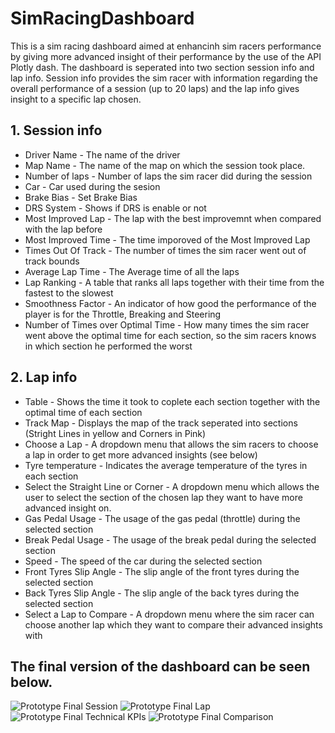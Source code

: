 # SimRacingDashboard

This is a sim racing dashboard aimed at enhancinh sim racers performance by giving more advanced insight of their performance by the use of the API Plotly dash. The dashboard is seperated into two section session info and lap info. Session info provides the sim racer with information regarding the overall performance of a session (up to 20 laps) and the lap info gives insight to a specific lap chosen.

## 1. Session info

- Driver Name - The name of the driver
- Map Name - The name of the map on which the session took place.
- Number of laps - Number of laps the sim racer did during the session
- Car - Car used during the sesion
- Brake Bias - Set Brake Bias
- DRS System - Shows if DRS is enable or not
- Most Improved Lap - The lap with the best improvemnt when compared with the lap before
- Most Improved Time - The time imporoved of the Most Improved Lap
- Times Out Of Track - The number of times the sim racer went out of track bounds
- Average Lap Time - The Average time of all the laps 
- Lap Ranking - A table that ranks all laps together with their time from the fastest to the slowest
- Smoothness Factor - An indicator of how good the performance of the player is for the Throttle, Breaking and Steering
- Number of Times over Optimal Time - How many times the sim racer went above the optimal time for each section, so the sim racers knows in which section he performed the worst

## 2. Lap info

- Table - Shows the time it took to coplete each section together with the optimal time of each section
- Track Map - Displays the map of the track seperated into sections (Stright Lines in yellow and Corners in Pink)
- Choose a Lap - A dropdown menu that allows the sim racers to choose a lap in order to get more advanced insights (see below)
- Tyre temperature - Indicates the average temperature of the tyres in each section
- Select the Straight Line or Corner - A dropdown menu which allows the user to select the section of the chosen lap they want to have more advanced insight on.
- Gas Pedal Usage - The usage of the gas pedal (throttle) during the selected section
- Break Pedal Usage - The usage of the break pedal during the selected section
- Speed - The speed of the car during the selected section
- Front Tyres Slip Angle - The slip angle of the front tyres during the selected section
- Back Tyres Slip Angle - The slip angle of the back tyres during the selected section
- Select a Lap to Compare - A dropdown menu where the sim racer can choose another lap which they want to compare their advanced insights with

## The final version of the dashboard can be seen below. 
![Prototype Final Session](https://user-images.githubusercontent.com/123899208/219104284-81d8f51d-a5b2-42c5-91ed-95de291f0151.png)
![Prototype Final Lap](https://user-images.githubusercontent.com/123899208/219104283-62407c76-a2d7-431d-962c-ead76e90126e.png)
![Prototype Final Technical KPIs](https://user-images.githubusercontent.com/123899208/219104285-c68e44c3-4575-464c-8a8e-082db16001ba.png)
![Prototype Final Comparison](https://user-images.githubusercontent.com/123899208/219104279-8a5882c5-4dc3-4cb6-9134-e12e98f3b422.png)


